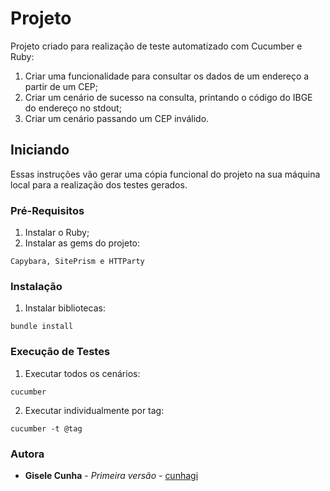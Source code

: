 # Projeto

Projeto criado para realização de teste automatizado com Cucumber e Ruby:
1. Criar uma funcionalidade para consultar os dados de um endereço a partir de um CEP;
2. Criar um cenário de sucesso na consulta, printando o código do IBGE do endereço no stdout;
3. Criar um cenário passando um CEP inválido.


## Iniciando

Essas instruções vão gerar uma cópia funcional do projeto na sua máquina local para a realização dos testes gerados.

### Pré-Requisitos

1. Instalar o Ruby;
2. Instalar as gems do projeto:
```
Capybara, SitePrism e HTTParty
```

### Instalação

1. Instalar bibliotecas:
```
bundle install
```

### Execução de Testes
1. Executar todos os cenários:
```
cucumber 
```
2. Executar individualmente por tag:
```
cucumber -t @tag
```

### Autora

* **Gisele Cunha** - *Primeira versão* - [cunhagi](https://github.com/cunhagi)